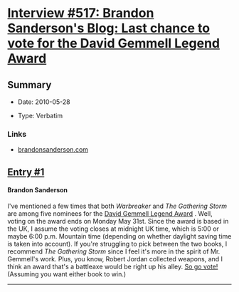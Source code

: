 # [Interview #517: Brandon Sanderson's Blog: Last chance to vote for the David Gemmell Legend Award](https://www.theoryland.com/intvmain.php?i=517)

## Summary

- Date: 2010-05-28

- Type: Verbatim

### Links

- [brandonsanderson.com](http://www.brandonsanderson.com/blog/892/Last-chance-to-vote-for-the-David-Gemmell-Legend-Award)


## [Entry #1](./t-517/1)

#### Brandon Sanderson

I've mentioned a few times that both
*Warbreaker*
and
*The Gathering Storm*
are among five nominees for the
[David Gemmell Legend Award](http://gemmellaward.com/page/vote-for-the-legend-here)
. Well, voting on the award ends on Monday May 31st. Since the award is based in the UK, I assume the voting closes at midnight UK time, which is 5:00 or maybe 6:00 p.m. Mountain time (depending on whether daylight saving time is taken into account).
If you're struggling to pick between the two books, I recommend
*The Gathering Storm*
since I feel it's more in the spirit of Mr. Gemmell's work. Plus, you know, Robert Jordan collected weapons, and I think an award that's a battleaxe would be right up his alley.
[So go vote!](http://gemmellaward.com/page/vote-for-the-legend-here)
(Assuming you want either book to win.)


---

